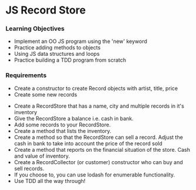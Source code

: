 # JS Record Store

### Learning Objectives

- Implement an OO JS program using the 'new' keyword
- Practice adding methods to objects
- Using JS data structures and loops
- Practice building a TDD program from scratch

### Requirements

+ Create a constructor to create Record objects with artist, title, price
+ Create some new records
- Create a RecordStore that has a name, city and multiple records in it's inventory
- Give the RecordStore a balance i.e. cash in bank.
- Add some records to your RecordStore.
- Create a method that lists the inventory.
- Create a method so that the RecordStore can sell a record. Adjust the cash in bank to take into account the price of the record sold
- Create a method that reports on the financial situation of the store. Cash and value of inventory.
- Create a RecordCollector (or customer) constructor who can buy and sell records.
- If you choose to, you can use lodash for enumerable functionality.
- Use TDD all the way through!